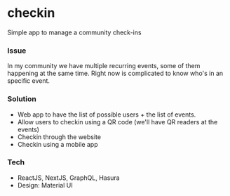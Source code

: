 # checkin
Simple app to manage a community check-ins


### Issue
In my community we have multiple recurring events, some of them happening at the same time.
Right now is complicated to know who's in an specific event.

### Solution
- Web app to have the list of possible users + the list of events.
- Allow users to checkin using a QR code (we'll have QR readers at the events)
- Checkin through the website
- Checkin using a mobile app


### Tech
- ReactJS, NextJS, GraphQL, Hasura
- Design: Material UI
